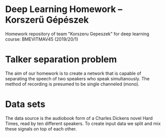 # Deep Learning Homework – Korszerű Gépészek
Homework repository of team "Korszeru Gepeszek" for deep learning course: BMEVITMAV45 (2019/20/1)

# Talker separation problem
The aim of our homework is to create a network that is capable of separating the speech of two speakers who speak simultanously. The method of recording is presumed to be single channeled (mono). 

# Data sets
The data source is the audiobook form of a Charles Dickens novel Hard Times, read by ten different speakers. To create input data we split and mix these signals on top of each other.
